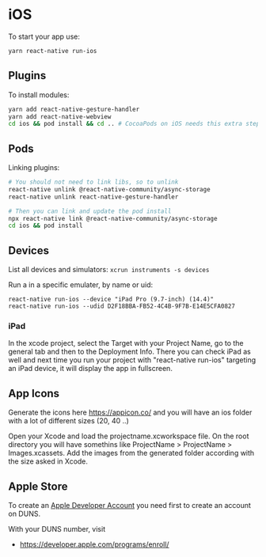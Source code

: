 # iOS

To start your app use:
```sh
yarn react-native run-ios
```
## Plugins

To install modules:
```sh
yarn add react-native-gesture-handler
yarn add react-native-webview
cd ios && pod install && cd .. # CocoaPods on iOS needs this extra step
```

## Pods

Linking plugins:
```sh
# You should not need to link libs, so to unlink
react-native unlink @react-native-community/async-storage
react-native unlink react-native-gesture-handler

# Then you can link and update the pod install
npx react-native link @react-native-community/async-storage
cd ios && pod install
```

## Devices

List all devices and simulators:
`xcrun instruments -s devices`

Run a in a specific emulater, by name or uid:
```
react-native run-ios --device "iPad Pro (9.7-inch) (14.4)"
react-native run-ios --udid D2F18BBA-FB52-4C4B-9F7B-E14E5CFA0827
```
### iPad

In the xcode project, select the Target with your Project Name, go to the general tab and then to the Deployment Info. 
There you can check iPad as well and next time you run your project with "react-native run-ios" targeting an iPad device, it will display the app in fullscreen.

## App Icons

Generate the icons here https://appicon.co/ and you will have an ios folder with a lot of different sizes (20, 40 ..)

Open your Xcode and load the projectname.xcworkspace file. On the root directory you will have somethins like ProjectName > ProjectName > Images.xcassets. Add the images from the generated folder according with the size asked in Xcode.


## Apple Store


To create an [Apple Developer Account](https://developer.apple.com/programs/enroll/) you need first to create an account on DUNS.


With your DUNS number, visit
* https://developer.apple.com/programs/enroll/